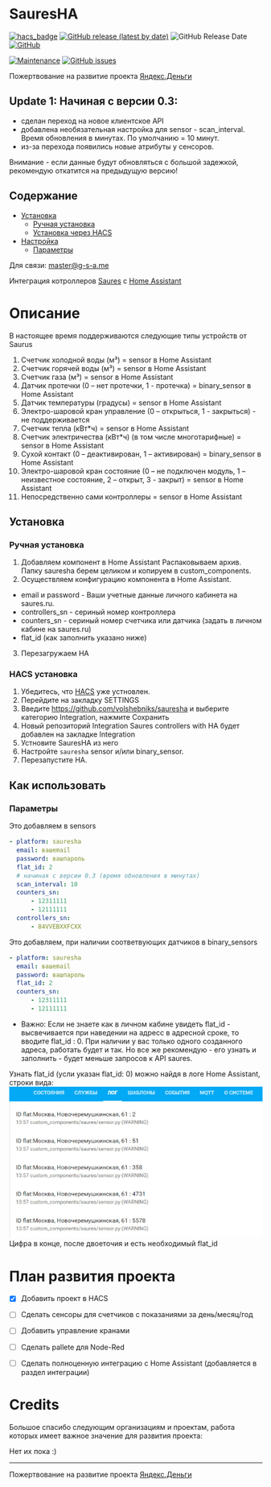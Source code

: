 # SauresHA
[![hacs_badge](https://img.shields.io/badge/HACS-Custom-orange.svg)](https://github.com/custom-components/hacs)
[![GitHub release (latest by date)](https://img.shields.io/github/v/release/volshebniks/sauresha)](https://github.com/volshebniks/sauresha/releases)
![GitHub Release Date](https://img.shields.io/github/release-date/volshebniks/sauresha)
[![GitHub](https://img.shields.io/github/license/volshebniks/sauresha)](LICENSE)

[![Maintenance](https://img.shields.io/badge/Maintained%3F-Yes-brightgreen.svg)](https://github.com/volshebniks/sauresha/graphs/commit-activity)
[![GitHub issues](https://img.shields.io/github/issues/volshebniks/sauresha)](https://github.com/volshebniks/sauresha/issues)

Пожертвование на развитие проекта  [Яндекс.Деньги](https://money.yandex.ru/to/41001566881198)

## Update 1: Начиная с версии 0.3: 
 * сделан переход на новое клиентское API
 * добавлена необязательная настройка для sensor - scan_interval. Время обновления в минутах. По умолчанию = 10 минут.
 * из-за перехода появились новые атрибуты у сенсоров.
 
 Внимание - если данные будут обновляться с большой задежкой, рекомендую откатится на предыдущую версию! 


## Содержание

* [Установка](#устнановка)
  * [Ручная установка](#ручная-установка)
  * [Установка через HACS](#hacs_установка)
* [Настройка](#как-использовать)
  * [Параметры](#Параметры)



Для связи: <master@g-s-a.me>

Интеграция котроллеров [Saures](https://www.saures.ru) c [Home Assistant](https://www.home-assistant.io/)
# Описание

В настоящее время поддерживаются следующие типы устройств от Saurus
1. Счетчик холодной воды (м³) = sensor в Home Assistant
2. Счетчик горячей воды (м³) = sensor в Home Assistant
3. Счетчик газа (м³) = sensor в Home Assistant
4. Датчик протечки (0 – нет протечки, 1 - протечка) = binary_sensor в Home Assistant
5. Датчик температуры (градусы) = sensor в Home Assistant
6. Электро-шаровой кран управление (0 – открыться, 1 - закрыться) - не поддерживается
7. Счетчик тепла (кВт*ч) = sensor в Home Assistant
8. Счетчик электричества (кВт*ч) (в том числе многотарифные) = sensor в Home Assistant
9. Сухой контакт (0 – деактивирован, 1 – активирован) = binary_sensor в Home Assistant
10. Электро-шаровой кран состояние (0 – не подключен модуль, 1 – неизвестное состояние, 2 – открыт, 3 - закрыт) = sensor в Home Assistant
11. Непосредственно сами контроллеры = sensor в Home Assistant

## Установка

### Ручная установка

1. Добавляем компонент в Home Assistant
Распаковываем архив. Папку sauresha берем целиком и копируем в custom_components.
2. Осуществляем конфигурацию компонента в Home Assistant.
- email и password - Ваши учетные данные личного кабинета на saures.ru.
- controllers_sn - сериный номер контроллера
- counters_sn - сериный номер счетчика или датчика (задать в  личном кабине на saures.ru)
- flat_id (как заполнить указано ниже)
3. Перезагружаем HA

### HACS установка

1. Убедитесь, что [HACS](https://custom-components.github.io/hacs/) уже устновлен.
2. Перейдите на закладку SETTINGS
3. Введите https://github.com/volshebniks/sauresha   и выберите категорию Integration, нажмите Сохранить
4. Новый репозиторий Integration Saures controllers with HA будет добавлен на закладке Integration
5. Устновите SauresHA из него 
3. Настройте `sauresha` sensor и/или binary_sensor.
4. Перезапустите HA.

## Как использовать

### Параметры

Это добавляем в sensors
```yaml
- platform: sauresha
  email: вашemail
  password: вашпароль
  flat_id: 2
  # начиная с версии 0.3 (время обновления в минутах)
  scan_interval: 10
  counters_sn: 
      - 12311111
      - 12111111
  controllers_sn: 
      - 84VVEBXXFCXX
```
Это добавляем, при наличии соответвующих датчиков  в binary_sensors
```yaml
- platform: sauresha
  email: вашemail
  password: вашпароль
  flat_id: 2
  counters_sn: 
      - 12311111
      - 12111111
```

* Важно: Если не знаете как в личном кабине увидеть flat_id - высвечивается при наведении на адресс в адресной сроке, то вводите flat_id : 0. При наличии у вас только одного созданного адреса, работать будет и так. Но все же рекомендую - его узнать и заполнить - будет меньше запросов к API saures.

Узнать flat_id (усли указан flat_id: 0) можно найдя в логе Home Assistant, строки вида:
![Лог](https://github.com/volshebniks/images/raw/master/log_saures.jpg)
<br />
Цифра в конце, после двоеточия и есть необходимый flat_id

# План развития проекта
- [X] Добавить проект в HACS
- [ ] Сделать сенсоры для счетчиков с показаниями за день/месяц/год
- [ ] Добавить управление кранами
- [ ] Сделать pallete для Node-Red
- [ ] Сделать полноценную интеграцию с Home Assistant (добавляется в раздел интеграции)


# Credits

Большое спасибо следующим организациям и проектам, работа которых имеет важное значение для развития проекта:

Нет их пока :)

----------------------------------------------------------------------------------------------------------------------------------
Пожертвование на развитие проекта  [Яндекс.Деньги](https://money.yandex.ru/to/41001566881198)

